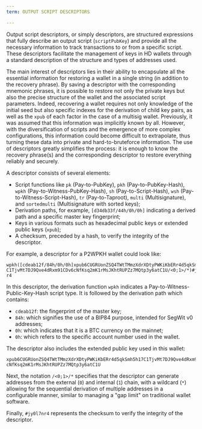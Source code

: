 ```yaml
---
term: OUTPUT SCRIPT DESCRIPTORS

---
```

Output script descriptors, or simply descriptors, are structured expressions that fully describe an output script (`scriptPubKey`) and provide all the necessary information to track transactions to or from a specific script. These descriptors facilitate the management of keys in HD wallets through a standard description of the structure and types of addresses used.

The main interest of descriptors lies in their ability to encapsulate all the essential information for restoring a wallet in a single string (in addition to the recovery phrase). By saving a descriptor with the corresponding mnemonic phrases, it is possible to restore not only the private keys but also the precise structure of the wallet and the associated script parameters. Indeed, recovering a wallet requires not only knowledge of the initial seed but also specific indexes for the derivation of child key pairs, as well as the `xpub` of each factor in the case of a multisig wallet. Previously, it was assumed that this information was implicitly known by all. However, with the diversification of scripts and the emergence of more complex configurations, this information could become difficult to extrapolate, thus turning these data into private and hard-to-bruteforce information. The use of descriptors greatly simplifies the process: it is enough to know the recovery phrase(s) and the corresponding descriptor to restore everything reliably and securely.

A descriptor consists of several elements:


- Script functions like `pk` (Pay-to-PubKey), `pkh` (Pay-to-PubKey-Hash), `wpkh` (Pay-to-Witness-PubKey-Hash), `sh` (Pay-to-Script-Hash), `wsh` (Pay-to-Witness-Script-Hash), `tr` (Pay-to-Taproot), `multi` (Multisignature), and `sortedmulti` (Multisignature with sorted keys);
- Derivation paths, for example, `[d34db33f/44h/0h/0h]` indicating a derived path and a specific master key fingerprint;
- Keys in various formats such as hexadecimal public keys or extended public keys (`xpub`);
- A checksum, preceded by a hash, to verify the integrity of the descriptor.

For example, a descriptor for a P2WPKH wallet could look like:

```text
wpkh([cdeab12f/84h/0h/0h]xpub6CUGRUonZSQ4TWtTMmzXdrXDtyPWKiKbERr4d5qkSmh5h17
C1TjvMt7DJ9Qve4dRxm91CDv6cNfKsq2mK1rMsJKhtRUPZz7MQtp3y6atC1U/<0;1>/*)#jy0l7n
r4
```

In this descriptor, the derivation function `wpkh` indicates a Pay-to-Witness-Public-Key-Hash script type. It is followed by the derivation path which contains:


- `cdeab12f`: the fingerprint of the master key;
- `84h`: which signifies the use of a BIP84 purpose, intended for SegWit v0 addresses;
- `0h`: which indicates that it is a BTC currency on the mainnet;
- `0h`: which refers to the specific account number used in the wallet.

The descriptor also includes the extended public key used in this wallet:

```text
xpub6CUGRUonZSQ4TWtTMmzXdrXDtyPWKiKbERr4d5qkSmh5h17C1TjvMt7DJ9Qve4dRxm91CDv6
cNfKsq2mK1rMsJKhtRUPZz7MQtp3y6atC1U
```

Next, the notation `/<0;1>/*` specifies that the descriptor can generate addresses from the external (`0`) and internal (`1`) chain, with a wildcard (`*`) allowing for the sequential derivation of multiple addresses in a configurable manner, similar to managing a "gap limit" on traditional wallet software.

Finally, `#jy0l7nr4` represents the checksum to verify the integrity of the descriptor.